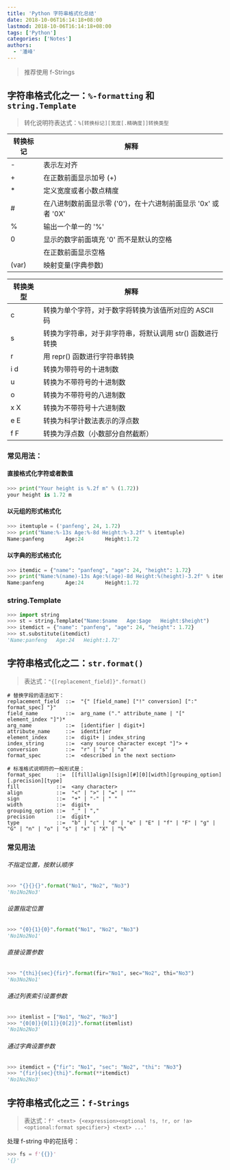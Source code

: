 ```yaml
---
title: 'Python 字符串格式化总结'
date: 2018-10-06T16:14:18+08:00
lastmod: 2018-10-06T16:14:18+08:00
tags: ['Python']
categories: ['Notes']
authors:
  - '潘峰'
---
```


> 推荐使用 f-Strings

## 字符串格式化之一：`%-formatting` 和 `string.Template`

> 转化说明符表达式：`%[转换标记][宽度[.精确度]]转换类型`

| 转换标记 | 解释                                                          |
| -------- | ------------------------------------------------------------- |
| -        | 表示左对齐                                                    |
| +        | 在正数前面显示加号 (+)                                        |
| \*       | 定义宽度或者小数点精度                                        |
| #        | 在八进制数前面显示零 ('0')，在十六进制前面显示 '0x' 或者 '0X' |
| %        | 输出一个单一的 '%'                                            |
| 0        | 显示的数字前面填充 '0' 而不是默认的空格                       |
| <sp>     | 在正数前面显示空格                                            |
| (var)    | 映射变量(字典参数)                                            |

| 转换类型 | 解释                                                      |
| -------- | --------------------------------------------------------- |
| c        | 转换为单个字符，对于数字将转换为该值所对应的 ASCII 码     |
| s        | 转换为字符串，对于非字符串，将默认调用 str() 函数进行转换 |
| r        | 用 repr() 函数进行字符串转换                              |
| i d      | 转换为带符号的十进制数                                    |
| u        | 转换为不带符号的十进制数                                  |
| o        | 转换为不带符号的八进制数                                  |
| x X      | 转换为不带符号十六进制数                                  |
| e E      | 转换为科学计数法表示的浮点数                              |
| f F      | 转换为浮点数（小数部分自然截断）                          |

### 常见用法：

#### 直接格式化字符或者数值

```python
>>> print("Your height is %.2f m" % (1.72))
your height is 1.72 m
```

#### 以元组的形式格式化

```python
>>> itemtuple = ('panfeng', 24, 1.72)
>>> print("Name:%-13s Age:%-8d Height:%-3.2f" % itemtuple)
Name:panfeng       Age:24       Height:1.72
```

#### 以字典的形式格式化

```python
>>> itemdic = {"name": "panfeng", "age": 24, "height": 1.72}
>>> print("Name:%(name)-13s Age:%(age)-8d Height:%(height)-3.2f" % itemdic)
Name:panfeng       Age:24       Height:1.72
```

### string.Template

```python
>>> import string
>>> st = string.Template("Name:$name   Age:$age   Height:$height")
>>> itemdict = {"name": "panfeng", "age": 24, "height": 1.72}
>>> st.substitute(itemdict)
'Name:panfeng   Age:24   Height:1.72'
```

## 字符串格式化之二：`str.format()`

> 表达式：`"{[replacement_field]}".format()`

```text
# 替换字段的语法如下：
replacement_field  ::=  "{" [field_name] ["!" conversion] [":" format_spec] "}"
field_name         ::=  arg_name ("." attribute_name | "[" element_index "]")*
arg_name           ::=  [identifier | digit+]
attribute_name     ::=  identifier
element_index      ::=  digit+ | index_string
index_string       ::=  <any source character except "]"> +
conversion         ::=  "r" | "s" | "a"
format_spec        ::=  <described in the next section>
```

```text
# 标准格式说明符的一般形式是：
format_spec     ::=  [[fill]align][sign][#][0][width][grouping_option][.precision][type]
fill            ::=  <any character>
align           ::=  "<" | ">" | "=" | "^"
sign            ::=  "+" | "-" | " "
width           ::=  digit+
grouping_option ::=  "_" | ","
precision       ::=  digit+
type            ::=  "b" | "c" | "d" | "e" | "E" | "f" | "F" | "g" | "G" | "n" | "o" | "s" | "x" | "X" | "%"
```

### 常见用法

###### 不指定位置，按默认顺序

```python
>>> "{}{}{}".format("No1", "No2", "No3")
'No1No2No3'
```

###### 设置指定位置

```python
>>> "{0}{1}{0}".format("No1", "No2", "No3")
'No1No2No1'
```

###### 直接设置参数

```python
>>> "{thi}{sec}{fir}".format(fir="No1", sec="No2", thi="No3")
'No3No2No1'
```

###### 通过列表索引设置参数

```python
>>> itemlist = ["No1", "No2", "No3"]
>>> "{0[0]}{0[1]}{0[2]}".format(itemlist)
'No1No2No3'
```

###### 通过字典设置参数

```python
>>> itemdict = {"fir": "No1", "sec": "No2", "thi": "No3"}
>>> "{fir}{sec}{thi}".format(**itemdict)
'No1No2No3'
```

## 字符串格式化之三：`f-Strings`

> 表达式：`f' <text> {<expression><optional !s, !r, or !a><optional:format specifier>} <text> ...'`

处理 f-string 中的花括号：

```python
>>> fs = f'{{}}'
'{}'
```
